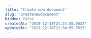 ```yaml
---
title: "Create new document"
slug: "createnewdocument"
hidden: false
createdAt: "2019-12-18T21:34:55.053Z"
updatedAt: "2019-12-18T21:34:55.053Z"
---
```

